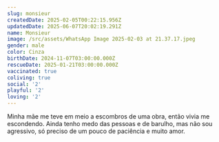 ```yaml
---
slug: monsieur
createdDate: 2025-02-05T00:22:15.956Z
updatedDate: 2025-06-07T20:02:19.291Z
name: Monsieur
image: /src/assets/WhatsApp Image 2025-02-03 at 21.37.17.jpeg
gender: male
color: Cinza
birthDate: 2024-11-07T03:00:00.000Z
rescueDate: 2025-01-21T03:00:00.000Z
vaccinated: true
coliving: true
social: '2'
playful: '2'
loving: '2'
---
```



Minha mãe me teve em meio a escombros de uma obra, então vivia me escondendo. Ainda tenho medo das pessoas e de barulho, mas não sou agressivo, só preciso de um pouco de paciência e muito amor. 
